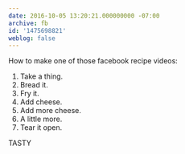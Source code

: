 ```yaml
---
date: 2016-10-05 13:20:21.000000000 -07:00
archive: fb
id: '1475698821'
weblog: false
---
```


How to make one of those facebook recipe videos:

1. Take a thing.
2. Bread it.
3. Fry it.
4. Add cheese.
5. Add more cheese.
6. A little more.
7. Tear it open.

TASTY
